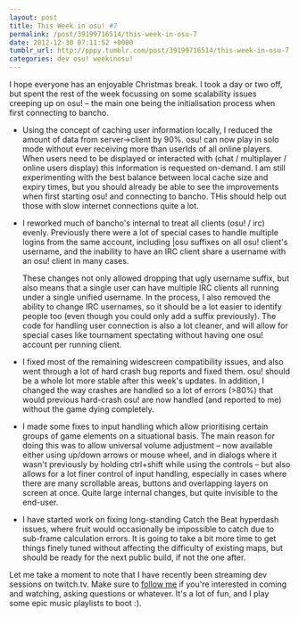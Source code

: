 ```yaml
---
layout: post
title: This Week in osu! #7
permalink: /post/39199716514/this-week-in-osu-7
date: 2012-12-30 07:11:52 +0000
tumblr_url: http://pppy.tumblr.com/post/39199716514/this-week-in-osu-7
categories: dev osu! weekinosu!
---
```

I hope everyone has an enjoyable Christmas break. I took a day or two off, but spent the rest of the week focussing on some scalability issues creeping up on osu! – the main one being the initialisation process when first connecting to bancho.

*	Using the concept of caching user information locally, I reduced the amount of data from server→client by 90%. osu! can now play in solo mode without ever receiving more than userIds of all online players. When users need to be displayed or interacted with (chat / multiplayer / online users display) this information is requested on-demand. I am still experimenting with the best balance between local cache size and expiry times, but you should already be able to see the improvements when first starting osu! and connecting to bancho. THis should help out those with slow internet connections quite a lot.

*	I reworked much of bancho's internal to treat all clients (osu! / irc) evenly. Previously there were a lot of special cases to handle multiple logins from the same account, including |osu suffixes on all osu! client's username, and the inability to have an IRC client share a username with an osu! client in many cases.

	These changes not only allowed dropping that ugly username suffix, but also means that a single user can have multiple IRC clients all running under a single unified username. In the process, I also removed the ability to change IRC usernames, so it should be a lot easier to identify people too (even though you could only add a suffix previously). The code for handling user connection is also a lot cleaner, and will allow for special cases like tournament spectating without having one osu! account per running client.

*	I fixed most of the remaining widescreen compatibility issues, and also went through a lot of hard crash bug reports and fixed them. osu! should be a whole lot more stable after this week's updates. In addition, I changed the way crashes are handled so a lot of errors (>80%) that would previous hard-crash osu! are now handled (and reported to me) without the game dying completely.

*	I made some fixes to input handling which allow prioritising certain groups of game elements on a situational basis. The main reason for doing this was to allow universal volume adjustment – now available either using up/down arrows or mouse wheel, and in dialogs where it wasn't previously by holding ctrl+shift while using the controls – but also allows for a lot finer control of input handling, especially in cases where there are many scrollable areas, buttons and overlapping layers on screen at once. Quite large internal changes, but quite invisible to the end-user.

*	I have started work on fixing long-standing Catch the Beat hyperdash issues, where fruit would occasionally be impossible to catch due to sub-frame calculation errors. It is going to take a bit more time to get things finely tuned without affecting the difficulty of existing maps, but should be ready for the next public build, if not the one after.

Let me take a moment to note that I have recently been streaming dev sessions on twitch.tv. Make sure to [follow me](http://twitch.tv/peppyhax) if you're interested in coming and watching, asking questions or whatever. It's a lot of fun, and I play some epic music playlists to boot :).
